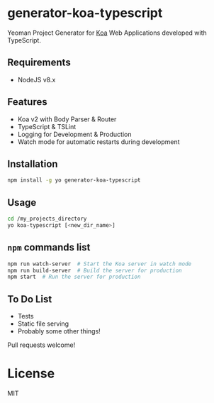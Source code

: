 # generator-koa-typescript

Yeoman Project Generator for [Koa](http://koajs.com/) Web Applications developed
with TypeScript.

## Requirements

 * NodeJS v8.x

## Features

 * Koa v2 with Body Parser & Router
 * TypeScript & TSLint
 * Logging for Development & Production
 * Watch mode for automatic restarts during development

## Installation

```sh
npm install -g yo generator-koa-typescript
```

## Usage

```sh
cd /my_projects_directory
yo koa-typescript [<new_dir_name>]
```

## `npm` commands list

```sh
npm run watch-server  # Start the Koa server in watch mode
npm run build-server  # Build the server for production
npm start  # Run the server for production
```

## To Do List

 * Tests
 * Static file serving
 * Probably some other things!

Pull requests welcome!

# License

MIT
